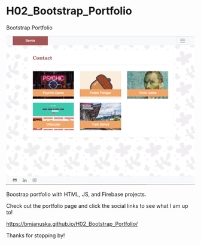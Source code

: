 # H02_Bootstrap_Portfolio
Bootstrap Portfolio

![GitHub Logo](assets/images/screen.png)

Boostrap portfolio with HTML, JS, and Firebase projects. 

Check out the portfolio page and click the social links to see what I am up to! 

https://bmjanuska.github.io/H02_Bootstrap_Portfolio/

Thanks for stopping by!
